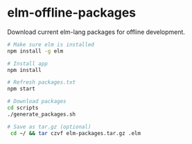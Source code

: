 # elm-offline-packages

Download current elm-lang packages for offline development.

```bash
# Make sure elm is installed
npm install -g elm

# Install app
npm install

# Refresh packages.txt
npm start

# Download packages
cd scripts
./generate_packages.sh

# Save as tar.gz (optional)
 cd ~/ && tar czvf elm-packages.tar.gz .elm
```
